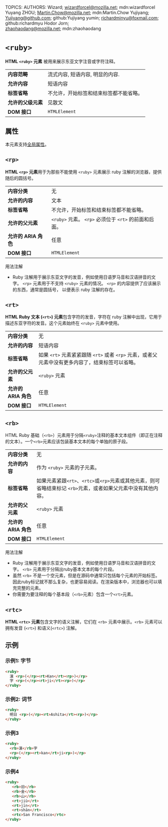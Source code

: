 TOPICS: <ruby>
        <rp>
        <rt>
        <rb>
        <rtc>
AUTHORS: Wizard; wizardforcel@mozilla.net; mdn:wizardforcel
         Yuyang ZHOU; Martin.Chow@mozilla.net; mdn:Martin.Chow
         Yujiyang; Yujiyang@github.com; github:Yujiyang
         yumin; richardminyu@foxmail.com; github:richardmyu
         Hodor Jorn; zhaohaodang@mozilla.net; mdn:zhaohaodang

# `<ruby>`

**HTML `<ruby>` 元素** 被用来展示东亚文字注音或字符注释。

|  |  |
| :-- | :-- |
| **内容范畴** | 流式内容, 短语内容, 明显的内容. |
| **允许内容** | 短语内容 |
| **标签省略** | 不允许，开始标签和结束标签都不能省略。|
| **允许的父级元素** | 见散文 |
| **DOM 接口** | `HTMLElement` |

## 属性

本元素支持[全局属性](/zh-hans/webfrontend/HTML_Global_Attributes)。

## `<rp>`

**HTML `<rp>` 元素**用于为那些不能使用 `<ruby>` 元素展示 ruby 注解的浏览器，提供随后的圆括号。

|  |  |
| :-- | :-- |
| **内容分类** | 无 |
| **允许的内容** | 文本 |
| **标签省略** | 不允许，开始标签和结束标签都不能省略。|
| **允许的父元素** | `<ruby>` 元素。 `<rp>` 必须位于 `<rt>` 的前面和后面。 |
| **允许的 ARIA 角色** | 任意 |
| **DOM 接口** | `HTMLElement` |

用法注解

- Ruby 注解用于展示东亚文字的发音，例如使用日语罗马音和汉语拼音的文字。 `<rp>` 元素用于不支持 `<ruby>` 元素的情况。 `<rp>` 的内容提供了应该展示的东西，通常是圆括号，
以便表示 ruby 注解的存在。

## `<rt>`

**HTML Ruby 文本 (`<rt>`) 元素**包含字符的发音，字符在 ruby 注解中出现，它用于描述东亚字符的发音。这个元素始终在 `<ruby>` 元素中使用。

|  |  |
| :-- | :-- |
| **内容分类** | 无 |  
| **允许的内容** | 短语内容 |
| **标签省略** | 如果 `<rt>` 元素紧紧跟随  `<rt>` 或者 `<rp>` 元素，或者父元素中没有更多内容了，结束标签可以省略。|
| **允许的父元素** | `<ruby>` 元素 |
| **允许的 ARIA 角色** | 任意 |  
| **DOM 接口** | `HTMLElement` |

## `<rb>`

HTML Ruby 基础（`<rb>`）元素用于分隔`<ruby>`注释的基本文本组件（即正在注释的文本）。一个`<rb>`元素应该包装基本文本的每个单独的原子段。

|  |  |
| :-- | :-- |
| **内容分类** | 无 |  
| **允许的内容** | 作为 `<ruby>` 元素的子元素。 |
| **标签省略** | 如果元素紧跟`<rt>`、`<rtc>`或`<rp>`元素或其他元素，则可省略结束标记 `<rb>`元素，或者如果父元素中没有其他内容。 |
| **允许的父元素** | `<ruby>` 元素 |
| **允许的 ARIA 角色** | 任意 |  
| **DOM 接口** | `HTMLElement` |

用法注解

- Ruby 注解用于展示东亚文字的发音，例如使用日语罗马音和汉语拼音的文字。 `<rb>` 元素用于分隔出ruby基本文本的每个片段。
- 虽然 `<rb>` 不是一个空元素，但是在源码中通常只包括每个元素的开始标签。 因此ruby标记就不那么复杂，也更容易阅读。在渲染版本中，浏览器也可以填充完整的元素。
- 你需要为要注释的每个基本段（`<rb>`元素）包含一个`<rt>`元素。

## `<rtc>`

**HTML `<rtc>` 元素**包含文字的语义注解，它们在 `<rb>` 元素中展示。`<rb>` 元素可以拥有发音 (`<rt>`) 和语义(`<rtc>`) 注解。

## 示例

### 示例1: 字节

```html
<ruby>
  漢 <rp>(</rp><rt>Kan</rt><rp>)</rp>
  字 <rp>(</rp><rt>ji</rt><rp>)</rp>
</ruby>
```

### 示例2: 词节

```html
<ruby>
  明日 <rp>(</rp><rt>Ashita</rt><rp>)</rp>
</ruby>
```

### 示例3

```html
<ruby>
  <rb>漢</rb>字
  <rp>(</rp><rt>kan</rt>ji<rp>)</rp>
</ruby>
```

### 示例4

```html
<ruby>
   <rb>旧</rb>
   <rb>金</rb>
   <rb>山</rb>
   <rt>jiù</rt>
   <rt>jīn</rt>
   <rt>shān</rt>
   <rtc>San Francisco</rtc>
</ruby>
```
